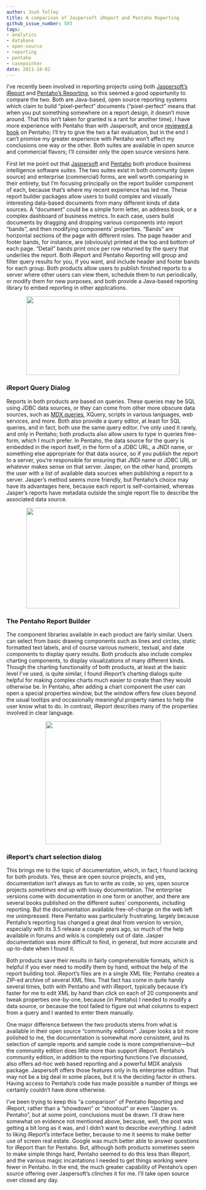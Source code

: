 ```yaml
---
author: Josh Tolley
title: A comparison of Jaspersoft iReport and Pentaho Reporting
github_issue_number: 503
tags:
- analytics
- database
- open-source
- reporting
- pentaho
- casepointer
date: 2011-10-02
---
```


I’ve recently been involved in reporting projects using both [Jaspersoft’s iReport](https://community.jaspersoft.com/project/ireport-designer) and [Pentaho’s Reporting](https://community.hitachivantara.com/docs/DOC-1009856), so this seemed a good opportunity to compare the two. Both are Java-based, open source reporting systems which claim to build “pixel-perfect” documents (“pixel-perfect” means that when you put something somewhere on a report design, it doesn’t move around. That this isn’t taken for granted is a rant for another time). I have more experience with Pentaho than with Jaspersoft, and once [reviewed a book](/blog/2009/10/pentaho-reporting-35-for-java_28/) on Pentaho; I’ll try to give the two a fair evaluation, but in the end I can’t promise my greater experience with Pentaho won’t affect my conclusions one way or the other. Both suites are available in open source and commercial flavors; I’ll consider only the open source versions here.

First let me point out that [Jaspersoft](https://www.jaspersoft.com/) and [Pentaho](https://www.hitachivantara.com/go/pentaho.html?source=pentaho-redirect) both produce business intelligence software *suites*. The two suites exist in both community (open source) and enterprise (commercial) forms, are well worth comparing in their entirety, but I’m focusing principally on the report builder component of each, because that’s where my recent experience has led me. These report builder packages allow users to build complex and visually interesting data-based documents from many different kinds of data sources. A “document” could be a simple form letter, an address book, or a complex dashboard of business metrics. In each case, users build documents by dragging and dropping various components into report “bands”, and then modifying components’ properties. “Bands” are horizontal sections of the page with different roles. The page header and footer bands, for instance, are (obviously) printed at the top and bottom of each page. “Detail” bands print once per row returned by the query that underlies the report. Both iReport and Pentaho Reporting will group and filter query results for you, if you want, and include header and footer bands for each group. Both products allow users to publish finished reports to a server where other users can view them, schedule them to run periodically, or modify them for new purposes, and both provide a Java-based reporting library to embed reporting in other applications.

<a href="/blog/2011/10/comparison-of-jaspersoft-ireport-and/image-0-big.png" onblur="try {parent.deselectBloggerImageGracefully();} catch(e) {}"><img alt="" border="0" id="BLOGGER_PHOTO_ID_5666449473763820738" src="/blog/2011/10/comparison-of-jaspersoft-ireport-and/image-0.png" style="display:block; margin:0px auto 10px; text-align:center;cursor:pointer; cursor:hand;width: 400px; height: 205px;"/></a>

### iReport Query Dialog

Reports in both products are based on queries. These queries may be SQL using JDBC data sources, or they can come from other more obscure data sources, such as [MDX queries](/blog/2009/07/mdx/), XQuery, scripts in various languages, web services, and more. Both also provide a query editor, at least for SQL queries, and in fact, both use the same query editor. I’ve only used it rarely, and only in Pentaho; both products also allow users to type in queries free-form, which I much prefer. In Pentaho, the data source for the query is embedded in the report itself, in the form of a JDBC URL, a JNDI name, or something else appropriate for that data source, so if you publish the report to a server, you’re responsible for ensuring that JNDI name or JDBC URL or whatever makes sense on that server. Jasper, on the other hand, prompts the user with a list of available data sources when publishing a report to a server. Jasper’s method seems more friendly, but Pentaho’s choice may have its advantages here, because each report is self-contained, whereas Jasper’s reports have metadata outside the single report file to describe the associated data source.

<a href="/blog/2011/10/comparison-of-jaspersoft-ireport-and/image-1-big.png" onblur="try {parent.deselectBloggerImageGracefully();} catch(e) {}"><img alt="" border="0" id="BLOGGER_PHOTO_ID_5666451561727159042" src="/blog/2011/10/comparison-of-jaspersoft-ireport-and/image-1.png" style="display:block; margin:0px auto 10px; text-align:center;cursor:pointer; cursor:hand;width: 400px; height: 262px;"/></a>

### The Pentaho Report Builder

The component libraries available in each product are fairly similar. Users can select from basic drawing components such as lines and circles, static formatted text labels, and of course various numeric, textual, and date components to display query results. Both products also include complex charting components, to display visualizations of many different kinds. Though the charting functionality of both products, at least at the basic level I’ve used, is quite similar, I found iReport’s charting dialogs quite helpful for making complex charts much easier to create than they would otherwise be. In Pentaho, after adding a chart component the user can open a special properties window, but the window offers few clues beyond the usual tooltips and occasionally meaningful property names to help the user know what to do. In contrast, iReport describes many of the properties involved in clear language.

<a href="/blog/2011/10/comparison-of-jaspersoft-ireport-and/image-2-big.png" onblur="try {parent.deselectBloggerImageGracefully();} catch(e) {}"><img alt="" border="0" id="BLOGGER_PHOTO_ID_5666452990293303922" src="/blog/2011/10/comparison-of-jaspersoft-ireport-and/image-2.png" style="display:block; margin:0px auto 10px; text-align:center;cursor:pointer; cursor:hand;width: 301px; height: 320px;"/></a>

### iReport’s chart selection dialog

This brings me to the topic of documentation, which, in fact, I found lacking for both produts. Yes, these are open source projects, and yes, documentation isn’t always as fun to write as code, so yes, open source projects *sometimes* end up with lousy documentation. The enterprise versions come with documentation in one form or another, and there are several books published on the different suites’ components, including reporting. But the documentation available free-of-charge on the web left me unimpressed. Here Pentaho was particularly frustrating, largely because Pentaho’s reporting has changed a great deal from version to version, especially with its 3.5 release a couple years ago, so much of the help available in forums and wikis is completely out of date. Jasper documentation was more difficult to find, in general, but more accurate and up-to-date when I found it.

Both products save their results in fairly comprehensible formats, which is helpful if you ever need to modify them by hand, without the help of the report building tool. iReport’s files are in a single XML file; Pentaho creates a ZIP-ed archive of several XML files. That fact has come in quite handy several times, both with Pentaho and with iReport, typically because it’s faster for me to edit XML by hand than click on each of 20 components and tweak properties one-by-one, because (in Pentaho) I needed to modify a data source, or because the tool failed to figure out what columns to expect from a query and I wanted to enter them manually.

One major difference between the two products stems from what is available in their open source “community editions”. Jasper looks a bit more polished to me, the documentation is somewhat more consistent, and its selection of sample reports and sample code is more comprehensive—​but the community edition does little more than support iReport. Pentaho’s community edition, in addition to the reporting functions I’ve discussed, also offers ad-hoc web based reporting and a powerful MDX analysis package. Jaspersoft offers those features only in its enterprise edition. That may not be a big deal in some places, but it is the deciding factor in others. Having access to Pentaho’s code has made possible a number of things we certainly couldn’t have done otherwise.

I’ve been trying to keep this “a comparison” of Pentaho Reporting and iReport, rather than a “showdown” or “shootout” or even “Jasper vs. Pentaho”, but at some point, conclusions must be drawn. I’ll draw here somewhat on evidence not mentioned above, because, well, the post was getting a bit long as it was, and I didn’t want to describe *everything*. I admit to liking iReport’s interface better, because to me it seems to make better use of screen real estate. Google was much better able to answer questions for iReport than for Pentaho. But, although both products sometimes seem to make simple things hard, Pentaho seemed to do this less than iReport, and the various magic incantations I needed to get things working were fewer in Pentaho. In the end, the much greater capability of Pentaho’s open source offering over Jaspersoft’s clinches it for me. I’ll take open source over closed any day.
